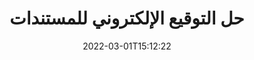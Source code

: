---
############################# Static ############################
layout: "product"
date: 2022-03-01T15:12:22
draft: false
#operation: 
#signaturetype: 
#fileformat: 
#productName: Java
lang: ar
#productCode: java
#otherformats: 
#breadcrumb: Put  signature on  for Java
product: "Signature"
product_tag: "signature"

############################# Head ############################
head_title: "تطبيقات التوقيع الرقمي C# .NET وJava وNode.js"
head_description: "دمج التوقيعات الإلكترونية في تطبيقات .NET أو Java أو Node.js مع GroupDocs.Signature. قم بالتوقيع على تنسيقات مستندات الأعمال الشائعة."

############################# Header ############################
title: "حل التوقيع الإلكتروني للمستندات"
description: "قم بتوقيع المستندات والصور الرقمية على أي نظام أساسي باستخدام واجهات برمجة التطبيقات المرنة والحلول القائمة على التطبيقات للمبرمجين والمستخدمين النهائيين."

############################# APIs ###############################
apis:
  enable: true

  api:
    # api loop
    - title: "GroupDocs.Signature High Code APIs بما في ذلك"
      link: "/signature/"
      label: "عرض جميع واجهات برمجة التطبيقات عالية الكود"
      api_product:
        # api_product loop
        - link: "/signature/net/"
          img_alt: "GroupDocs.Signature for .NET"
          image: "/border/groupdocs-signature-net.svg"
          product: "GroupDocs.Signature for"
          platform: ".NET"
          content: "Native .NET API لإضافة والبحث والتحقق من أنواع التوقيع الرقمي الأكثر شيوعًا إلى Microsoft Office و PDF والصور وتنسيقات أخرى متنوعة في تطبيقات .NET."

        # api_product loop
        - link: "/signature/java/"
          img_alt: "GroupDocs.Signature for Java"
          image: "/border/groupdocs-signature-java.svg"
          product: "GroupDocs.Signature for"
          platform: "Java"
          content: "قم بتمكين تطبيقات Java بإمكانيات التوقيع الإلكتروني للتوقيع رقميًا على مجموعة كبيرة من المستندات والصور على أي نظام تشغيل مثبت عليه JDK."

        # api_product loop
        - link: "/signature/nodejs-java/"
          img_alt: "GroupDocs.Signature for Node.js via Java"
          image: "/border/groupdocs-signature-nodejs-java.svg"
          product: "GroupDocs.Signature for"
          platform: "Node.js"
          content: "يعمل حل Node.js الخاص بنا على توسيع تطبيقات عملك من خلال التوقيع الرقمي. ضع التوقيعات الإلكترونية على المستندات وتنسيقات الصور الشائعة بسهولة."

    # api loop
    - title: "GroupDocs.Signature Low Code API تشمل"
      link: "https://products.groupdocs.cloud/signature"
      label: "عرض جميع واجهات برمجة التطبيقات ذات التعليمات البرمجية المنخفضة"
      api_product:
        # api_product loop
        - link: "https://products.groupdocs.cloud/signature/curl"
          img_alt: "GroupDocs.Signature Cloud for cURL"
          image: "https://www.groupdocs.cloud/templates/groupdocscloud/images/sdk/272x272/groupdocs_signature-for-curl.png"
          product: "GroupDocs.Signature"
          platform: "Cloud for cURL"
          content: "اعمل مع واجهة برمجة تطبيقات توقيع المستند cURL RESTful لإضافة ومعالجة أنواع التوقيع المختلفة في جميع تنسيقات المستندات الشائعة بما في ذلك PDF و Word و Excel والصور."

        # api_product loop
        - link: "https://products.groupdocs.cloud/signature/net"
          img_alt: "GroupDocs.Signature Cloud SDK for .NET"
          image: "https://www.groupdocs.cloud/templates/groupdocscloud/images/sdk/272x272/groupdocs_signature-for-net.png"
          product: "GroupDocs.Signature"
          platform: "Cloud SDK for .NET"
          content: "استخدم RESTful API للتوقيع الإلكتروني بسهولة مع .NET SDK لإدارة التوقيع الرقمي في عدد من تنسيقات المستندات داخل تطبيقات .NET."

        # api_product loop
        - link: "https://products.groupdocs.cloud/signature/java"
          img_alt: "GroupDocs.Signature Cloud SDK for Java"
          image: "https://www.groupdocs.cloud/templates/groupdocscloud/images/sdk/272x272/groupdocs_signature-for-java.png"
          product: "GroupDocs.Signature"
          platform: "Cloud SDK for Java"
          content: "نفِّذ ميزات متقدمة لتوقيع المستندات في تطبيقات جافا الخاصة بك باستخدام SDK لتوقيع المستندات المصمم خصيصًا لـ Java."

    # api loop
    - title: "GroupDocs.Signature No Code تتضمن تطبيقات"
      link: "https://products.groupdocs.app/signature"
      label: "عرض جميع تطبيقات لا كود"
      api_product:
        # api_product loop
        - link: "https://products.groupdocs.app/signature/total"
          img_alt: "GroupDocs.Signature Total"
          image: "https://www.aspose.cloud/templates/asposeapp/images/products/logo/aspose_signature-app.png"
          product: "GroupDocs.Signature"
          platform: "Total"
          content: "قم بتسجيل ملفات Microsoft Word و Excel و PowerPoint و Visio و PDF مع نص أو صورة أو رمز شريطي أو رمز الاستجابة السريعة."

        # api_product loop
        - link: "https://products.groupdocs.app/signature/docx"
          img_alt: "GroupDocs.Signature DOCX"
          image: "https://www.aspose.cloud/templates/groupdocsapp/images/products/logo/groupdocs_words-app.png"
          product: "GroupDocs.Signature"
          platform: "DOCX"
          content: "قم بالتوقيع رقميًا على مستندات Word عبر الإنترنت مباشرةً من متصفحك مجانًا."

        # api_product loop
        - link: "https://products.groupdocs.app/signature/pdf"
          img_alt: "GroupDocs.Signature PDF"
          image: "https://www.aspose.cloud/templates/groupdocsapp/images/products/logo/groupdocs_pdf-app.png"
          product: "GroupDocs.Signature"
          platform: "PDF"
          content: "التوقيع الإلكتروني على ملفات PDF باستخدام نص أو صورة أو رمز شريطي من داخل أي متصفح ويب."

############################# Back to top ###############################
back_to_top:
  enable: true
---